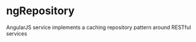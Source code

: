 ngRepository
============

AngularJS service implements a caching repository pattern around RESTful services
